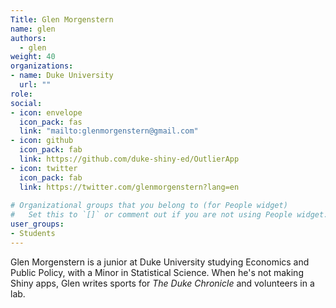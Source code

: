 ```yaml
---
Title: Glen Morgenstern
name: glen
authors: 
  - glen
weight: 40
organizations:
- name: Duke University
  url: ""
role: 
social:
- icon: envelope
  icon_pack: fas
  link: "mailto:glenmorgenstern@gmail.com"
- icon: github
  icon_pack: fab
  link: https://github.com/duke-shiny-ed/OutlierApp
- icon: twitter
  icon_pack: fab
  link: https://twitter.com/glenmorgenstern?lang=en
  
# Organizational groups that you belong to (for People widget)
#   Set this to `[]` or comment out if you are not using People widget.  
user_groups:
- Students
---
```


Glen Morgenstern is a junior at Duke University studying Economics and Public Policy, with a Minor in Statistical Science. When he's not making Shiny apps, Glen writes sports for *The Duke Chronicle* and volunteers in a lab.
